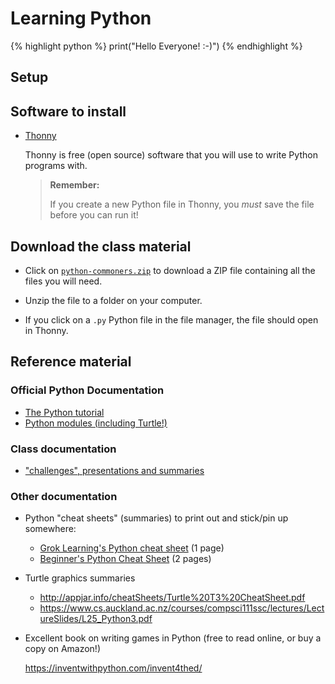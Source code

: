 # Learning Python 

{% highlight python %}
print("Hello Everyone! :-)")
{% endhighlight %}

## Setup

## Software to install

- [Thonny](https://thonny.org)

  Thonny is free (open source) software that you will use to write Python programs with.

  > **Remember:**
  >
  > If you create a new Python file in Thonny, you *must* save the file before
  > you can run it!

## Download the class material

- Click on [`python-commoners.zip`](https://drive.google.com/drive/folders/1q4MF0oogMqQcq6PKJln9F5GGA1uvoaPTsetup)
  to download a ZIP file containing all the files you will need.

- Unzip the file to a folder on your computer.

- If you click on a `.py` Python file in the file manager, the file should
  open in Thonny.

## Reference material

### Official Python Documentation

- [The Python tutorial](https://docs.python.org/3/tutorial)
- [Python modules (including Turtle!)](https://docs.python.org/3/library)

### Class documentation

- ["challenges", presentations and summaries](https://drive.google.com/open?id=1q4MF0oogMqQcq6PKJln9F5GGA1uvoaPT)

### Other documentation

- Python "cheat sheets" (summaries) to print out and stick/pin up somewhere:

  - [Grok Learning's Python cheat sheet](https://groklearning-cdn.com/resources/cheatsheet-python-1.pdf) (1 page)
  - [Beginner's Python Cheat Sheet](https://github.com/ehmatthes/pcc/releases/download/v1.0.0/beginners_python_cheat_sheet_pcc.pdf) (2 pages)

- Turtle graphics summaries

  - http://appjar.info/cheatSheets/Turtle%20T3%20CheatSheet.pdf
  - https://www.cs.auckland.ac.nz/courses/compsci111ssc/lectures/LectureSlides/L25_Python3.pdf

- Excellent book on writing games in Python (free to read online, or buy a copy on Amazon!)

  https://inventwithpython.com/invent4thed/
